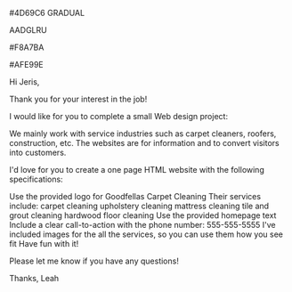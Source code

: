 #4D69C6
GRADUAL

AADGLRU

#F8A7BA


#AFE99E


Hi Jeris,



Thank you for your interest in the job!



I would like for you to complete a small Web design project:



We mainly work with service industries such as carpet cleaners, roofers, construction, etc. The websites are for information and to convert visitors into customers. 



I'd love for you to create a one page HTML website with the following specifications:

Use the provided logo for Goodfellas Carpet Cleaning
Their services include:
carpet cleaning
upholstery cleaning
mattress cleaning
tile and grout cleaning
hardwood floor cleaning
Use the provided homepage text
Include a clear call-to-action with the phone number: 555-555-5555
I've included images for the all the services, so you can use them how you see fit
Have fun with it!


Please let me know if you have any questions!








Thanks,
Leah